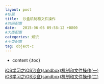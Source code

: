 ```yaml
---
layout: post
#标题
title:  沙盒机制和文件操作
#时间配置
date:   2015-06-05 09:58:12 +0800
#大类配置
categories: 知识
#小类配置
tag: object-c
---
```


* content
{:toc}

<a href="http://blog.csdn.net/totogo2010/article/details/7669837" target="_blank">iOS学习之iOS沙盒(sandbox)机制和文件操作(一)</a><br>
<a href="http://blog.csdn.net/totogo2010/article/details/7670417" target="_blank">iOS学习之iOS沙盒(sandbox)机制和文件操作(二)</a><br>